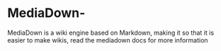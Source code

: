 # MediaDown-
MediaDown is a wiki engine based on Markdown, making it so that it is easier to make wikis, read the mediadown docs for more information
